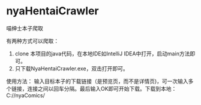# nyaHentaiCrawler
喵绅士本子爬取

有两种方式可以爬取：
1. clone 本项目的java代码，在本地IDE如IntelliJ IDEA中打开，启动main方法即可。
2. 只下载NyaHentaiCrawler.exe，双击打开即可。

使用方法：
输入目标本子的下载链接（是预览页，而不是详情页)，可一次输入多个链接，连接之间以回车分隔。最后输入OK即可开始下载。下载到本地：C://nyaComics/


